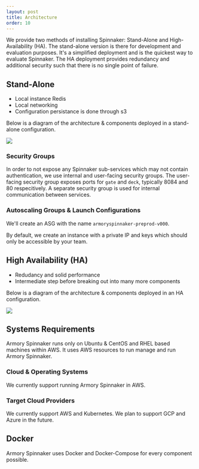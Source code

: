 ```yaml
---
layout: post
title: Architecture
order: 10
---
```



We provide two methods of installing Spinnaker: Stand-Alone and High-Availability (HA).  The stand-alone version is there for development and evaluation purposes.  It's a simplified deployment and is the quickest way to evaluate Spinnaker.  The HA deployment provides redundancy and additional security such that there is no single point of failure.


## Stand-Alone

 * Local instance Redis
 * Local networking
 * Configuration persistance is done through s3


Below is a diagram of the architecture & components deployed in a stand-alone configuration.

![](http://f.cl.ly/items/1v2S0C0l0p3m18060g06/Image%202017-01-26%20at%2012.03.11%20PM.png?v=3aa888eb)


### Security Groups
In order to not expose any Spinnaker sub-services which may not contain authentication, we use internal and user-facing security groups.  The user-facing security group exposes ports for `gate` and `deck`, typically 8084 and 80 respecitively.  A separate security group is used for internal communication between services.


### Autoscaling Groups & Launch Configurations
We'll create an ASG with the name `armoryspinnaker-preprod-v000`.  

By default, we create an instance with a private IP and keys which should only be accessible by your team.

## High Availability (HA)

* Redudancy and solid performance
* Intermediate step before breaking out into many more components

Below is a diagram of the architecture & components deployed in an HA configuration.

![](http://f.cl.ly/items/3a272r1D3S1j0R2N3H2f/Image%202017-01-26%20at%2011.18.35%20AM.png?v=38d7cea6)

## Systems Requirements

Armory Spinnaker runs only on Ubuntu & CentOS and RHEL based machines within AWS.  It uses AWS resources to run manage and run Armory Spinnaker.

### Cloud & Operating Systems

We currently support running Armory Spinnaker in AWS.

### Target Cloud Providers
We currently support AWS and Kubernetes. We plan to support GCP and Azure in the future.

## Docker

Armory Spinnaker uses Docker and Docker-Compose for every component possible.  

	
